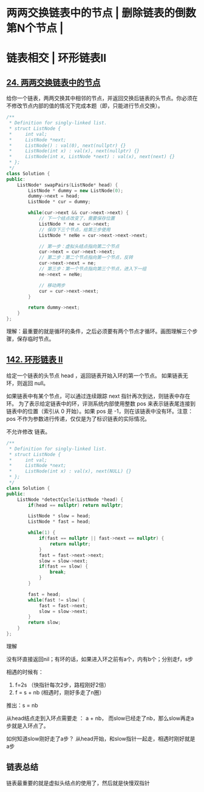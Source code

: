 # 两两交换链表中的节点  | 删除链表的倒数第N个节点  |

# 链表相交  | 环形链表II  



## [24. 两两交换链表中的节点](https://leetcode.cn/problems/swap-nodes-in-pairs/)

给你一个链表，两两交换其中相邻的节点，并返回交换后链表的头节点。你必须在不修改节点内部的值的情况下完成本题（即，只能进行节点交换）。

```cpp
/**
 * Definition for singly-linked list.
 * struct ListNode {
 *     int val;
 *     ListNode *next;
 *     ListNode() : val(0), next(nullptr) {}
 *     ListNode(int x) : val(x), next(nullptr) {}
 *     ListNode(int x, ListNode *next) : val(x), next(next) {}
 * };
 */
class Solution {
public:
    ListNode* swapPairs(ListNode* head) {
        ListNode * dummy = new ListNode(0);
        dummy->next = head;
        ListNode * cur = dummy;

        while(cur->next && cur->next->next) {
            // 下一个结点改变了，需要保存位置
            ListNode * ne = cur->next;
            // 保存下三个节点，给第三步使用
            ListNode * neNe = cur->next->next->next;

            // 第一步：虚拟头结点指向第二个节点
            cur->next = cur->next->next;
            // 第二步：第二个节点指向第一个节点，反转
            cur->next->next = ne;
            // 第三步：第一个节点指向第三个节点，进入下一组
            ne->next = neNe;

            // 移动两步
            cur = cur->next->next;
        }

        return dummy->next;
    }
};
```

理解：最重要的就是循环的条件，之后必须要有两个节点才循环。画图理解三个步骤，保存临时节点。

## [142. 环形链表 II](https://leetcode.cn/problems/linked-list-cycle-ii/)

给定一个链表的头节点  head ，返回链表开始入环的第一个节点。 如果链表无环，则返回 null。

如果链表中有某个节点，可以通过连续跟踪 next 指针再次到达，则链表中存在环。 为了表示给定链表中的环，评测系统内部使用整数 pos 来表示链表尾连接到链表中的位置（索引从 0 开始）。如果 pos 是 -1，则在该链表中没有环。注意：pos 不作为参数进行传递，仅仅是为了标识链表的实际情况。

不允许修改 链表。

```cpp
/**
 * Definition for singly-linked list.
 * struct ListNode {
 *     int val;
 *     ListNode *next;
 *     ListNode(int x) : val(x), next(NULL) {}
 * };
 */
class Solution {
public:
    ListNode *detectCycle(ListNode *head) {
        if(head == nullptr) return nullptr;

        ListNode * slow = head;
        ListNode * fast = head;

        while(1) {
            if(fast == nullptr || fast->next == nullptr) {
                return nullptr;
            }
            fast = fast->next->next;
            slow = slow->next;
            if(fast == slow) {
                break;
            }
        }

        fast = head;
        while(fast != slow) {
            fast = fast->next;
            slow = slow->next;
        }
        return slow;
    }
};
```

理解

没有环直接返回nil；有环的话，如果进入环之前有a个，内有b个；分别走f，s步

相遇的时候有：

1. f=2s （快指针每次2步，路程刚好2倍）
2. f = s + nb (相遇时，刚好多走了n圈）

推出：s = nb

从head结点走到入环点需要走 ： a + nb， 而slow已经走了nb，那么slow再走a步就是入环点了。

如何知道slow刚好走了a步？ 从head开始，和slow指针一起走，相遇时刚好就是a步

## 链表总结

链表最重要的就是虚拟头结点的使用了，然后就是快慢双指针